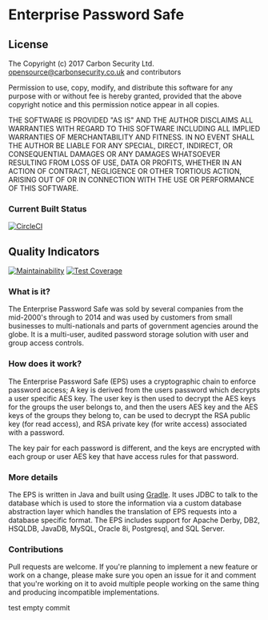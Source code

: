 # Enterprise Password Safe

## License

The Copyright (c) 2017 Carbon Security Ltd. <opensource@carbonsecurity.co.uk> and contributors

Permission to use, copy, modify, and distribute this software for any
purpose with or without fee is hereby granted, provided that the above
copyright notice and this permission notice appear in all copies.

THE SOFTWARE IS PROVIDED "AS IS" AND THE AUTHOR DISCLAIMS ALL WARRANTIES
WITH REGARD TO THIS SOFTWARE INCLUDING ALL IMPLIED WARRANTIES OF
MERCHANTABILITY AND FITNESS. IN NO EVENT SHALL THE AUTHOR BE LIABLE FOR
ANY SPECIAL, DIRECT, INDIRECT, OR CONSEQUENTIAL DAMAGES OR ANY DAMAGES
WHATSOEVER RESULTING FROM LOSS OF USE, DATA OR PROFITS, WHETHER IN AN
ACTION OF CONTRACT, NEGLIGENCE OR OTHER TORTIOUS ACTION, ARISING OUT OF
OR IN CONNECTION WITH THE USE OR PERFORMANCE OF THIS SOFTWARE.

### Current Built Status

[![CircleCI](https://circleci.com/gh/davehenton/enterprisepasswordsafe/tree/master.svg?style=svg)](https://circleci.com/gh/alsutton/enterprisepasswordsafe/tree/working)

## Quality Indicators

[![Maintainability](https://api.codeclimate.com/v1/badges/6b1eb77eaef47517d783/maintainability)](https://codeclimate.com/github/alsutton/enterprisepasswordsafe/maintainability)
[![Test Coverage](https://api.codeclimate.com/v1/badges/6b1eb77eaef47517d783/test_coverage)](https://codeclimate.com/github/alsutton/enterprisepasswordsafe/test_coverage)

### What is it?

The Enterprise Password Safe was sold by several companies from the mid-2000's through to 2014 and was used by customers from small businesses to multi-nationals and parts of government agencies around the globe. It is a multi-user, audited password storage solution with user and group access controls.

### How does it work?

The Enterprise Password Safe (EPS) uses a cryptographic chain to enforce password access; A key is derived from the users password which decrypts a user specific AES key. The user key is then used to decrypt the AES keys for the groups the user belongs to, and then the users AES key and the AES keys of the groups they belong to, can be used to decrypt the RSA public key (for read access), and RSA private key (for write access) associated with a password.

The key pair for each password is different, and the keys are encrypted with each group or user AES key that have access rules for that password.

### More details

The EPS is written in Java and built using [Gradle](https://gradle.org). It uses JDBC to talk to the database which is used to store the information via a custom database abstraction layer which handles the translation of EPS requests into a database specific format. The EPS includes support for Apache Derby, DB2, HSQLDB, JavaDB, MySQL, Oracle 8i, Postgresql, and SQL Server.

### Contributions

Pull requests are welcome. If you're planning to implement a new feature or work on a change, please make sure you open an issue for it and comment that you're working on it to avoid multiple people working on the same thing and producing incompatible implementations.

test empty commit
